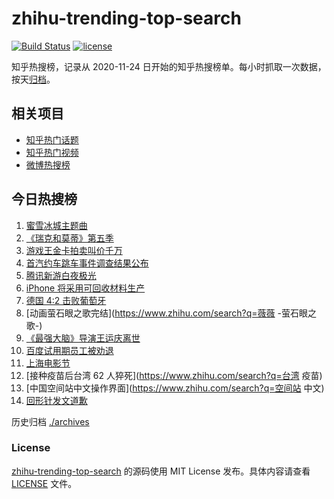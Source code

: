 # zhihu-trending-top-search

[![Build Status](https://github.com/justjavac/zhihu-trending-top-search/workflows/ci/badge.svg?branch=main)](https://github.com/justjavac/zhihu-trending-top-search/actions)
[![license](https://img.shields.io/github/license/justjavac/zhihu-trending-top-search)](https://github.com/justjavac/zhihu-trending-top-search/blob/main/LICENSE)

知乎热搜榜，记录从 2020-11-24 日开始的知乎热搜榜单。每小时抓取一次数据，按天[归档](./archives)。

## 相关项目

- [知乎热门话题](https://github.com/justjavac/zhihu-trending-hot-questions)
- [知乎热门视频](https://github.com/justjavac/zhihu-trending-hot-video)
- [微博热搜榜](https://github.com/justjavac/weibo-trending-hot-search)

## 今日热搜榜

<!-- BEGIN -->
<!-- 最后更新时间 Mon Jun 21 2021 18:06:40 GMT+0800 (China Standard Time) -->

1. [蜜雪冰城主题曲](https://www.zhihu.com/search?q=蜜雪冰城)
2. [《瑞克和莫蒂》第五季](https://www.zhihu.com/search?q=瑞克和莫蒂)
3. [游戏王金卡拍卖叫价千万](https://www.zhihu.com/search?q=游戏王)
4. [首汽约车跳车事件调查结果公布](https://www.zhihu.com/search?q=首汽约车)
5. [腾讯新游白夜极光](https://www.zhihu.com/search?q=白夜极光)
6. [iPhone 将采用可回收材料生产](https://www.zhihu.com/search?q=苹果)
7. [德国 4:2 击败葡萄牙](https://www.zhihu.com/search?q=德国队)
8. [动画萤石眼之歌完结](https://www.zhihu.com/search?q=薇薇 -萤石眼之歌-)
9. [《最强大脑》导演王运庆离世](https://www.zhihu.com/search?q=最强大脑导演王运庆)
10. [百度试用期员工被劝退](https://www.zhihu.com/search?q=百度员工被劝退)
11. [上海电影节](https://www.zhihu.com/search?q=上海电影节)
12. [接种疫苗后台湾 62 人猝死](https://www.zhihu.com/search?q=台湾 疫苗)
13. [中国空间站中文操作界面](https://www.zhihu.com/search?q=空间站 中文)
14. [回形针发文道歉](https://www.zhihu.com/search?q=回形针道歉)

<!-- END -->

历史归档 [./archives](./archives)

### License

[zhihu-trending-top-search](https://github.com/justjavac/zhihu-trending-top-search)
的源码使用 MIT License 发布。具体内容请查看 [LICENSE](./LICENSE) 文件。
